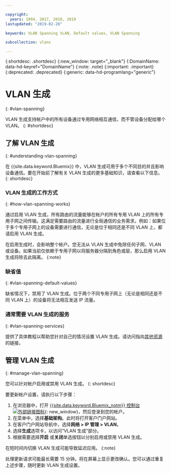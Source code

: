 ```yaml
---

copyright:
  years: 1994, 2017, 2018, 2019
lastupdated: "2019-02-28"

keywords: VLAN Spanning VLAN, Default values, VLAN Spanning

subcollection: vlans

---
```


{:shortdesc: .shortdesc}
{:new_window: target="_blank"}
{:DomainName: data-hd-keyref="DomainName"}
{:note: .note}
{:important: .important}
{:deprecated: .deprecated}
{:generic: data-hd-programlang="generic"}


# VLAN 生成
{: #vlan-spanning}

VLAN 生成支持帐户中的所有设备通过专用网络相互通信，而不管设备分配给哪个 VLAN。
{: #shortdesc}

## 了解 VLAN 生成
{: #understanding-vlan-spanning}


在 {{site.data.keyword.Bluemix}} 中，VLAN 生成可用于多个不同目的并且影响设备通信。要在开始前了解有关 VLAN 生成的更多基础知识，请查看以下信息。
{: shortdesc}

### VLAN 生成的工作方式
{: #how-vlan-spanning-works}

通过启用 VLAN 生成，所有路由的流量能够在帐户的所有专用 VLAN 上的所有专用子网之间传输。这满足需要路由的流量进行全局通信的业务需求。例如：如果位于多个专用子网上的设备需要进行通信，无论是位于相同还是不同 VLAN 上，都请启用 VLAN 生成。

在启用生成时，会影响整个帐户。您无法从 VLAN 生成中免除任何子网、VLAN 或设备。如果当前仅依赖于专用子网以将服务器分隔到角色或层，那么启用 VLAN 生成将除去此隔离。
{:note}

### 缺省值
{: #vlan-spanning-default-values}

缺省情况下，禁用了 VLAN 生成。位于两个不同专用子网上（无论是相同还是不同 VLAN 上）的设备将无法相互发送 IP 流量。

### 通常需要 VLAN 生成的服务
{: #vlan-spanning-services}

提供了具体教程以帮助您针对自己的情况设置 VLAN 生成。请访问指向[其他资源](/docs/infrastructure/vlans?topic=vlans-other-resources-vlan-spanning)的链接。


## 管理 VLAN 生成
{: #manage-vlan-spanning}

您可以针对帐户启用或禁用 VLAN 生成。
{: shortdesc}

要更新帐户设置，请执行以下步骤：

  1. 在浏览器中，打开 [{{site.data.keyword.Bluemix_notm}} 控制台 ![外部链接图标](../../icons/launch-glyph.svg "外部链接图标")](https://{DomainName}/){: new_window}，然后登录到您的帐户。
  2. 在菜单中，选择**基础架构**。此时将打开客户门户网站。
  3. 在客户门户网站导航中，选择**网络 > IP 管理 > VLAN**。
  4. 选择**生成**选项卡，以访问“VLAN 生成”部分。
  5. 根据需要选择**开启** 或**关闭**单选按钮以分别启用或禁用 VLAN 生成。

在短时间内切换 VLAN 生成可能导致延迟应用。
{:note}

处理更新请求可能最长需要 15 分钟。将在屏幕上显示更改确认。您可以通过重复上述步骤，随时更新 VLAN 生成设置。
